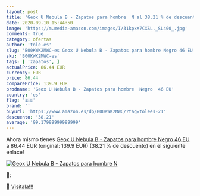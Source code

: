 ```yaml
---
layout: post
title: 'Geox U Nebula B - Zapatos para hombre  N al 38.21 % de descuento'
date: 2020-09-10 15:44:50
image: 'https://m.media-amazon.com/images/I/31kpxX7CXSL._SL400_.jpg'
comments: true
category: ofertas
author: 'tole.es'
slug: 'B00KWK2MWC-es Geox U Nebula B - Zapatos para hombre Negro 46 EU'
sku: 'B00KWK2MWC-es'
tags: [ 'zapatos', ]
actualPrice: 86.44 EUR
currency: EUR
price: 86.44
comparePrice: 139.9 EUR
prodname: 'Geox U Nebula B - Zapatos para hombre  Negro  46 EU'
country: 'es'
flag: '🇪🇸'
brand: ''
buyurl: 'https://www.amazon.es/dp/B00KWK2MWC/?tag=tolees-21'
descuento: '38.21'
average: '99.17999999999999'
---
```


Ahora mismo tienes [Geox U Nebula B - Zapatos para hombre  Negro  46 EU](https://www.amazon.es/dp/B00KWK2MWC/?tag=tolees-21) a 86.44 EUR (original: 139.9 EUR) (38.21 %  de descuento) en el siguiente enlace!

[![Geox U Nebula B - Zapatos para hombre  N](https://m.media-amazon.com/images/I/31kpxX7CXSL._SL400_.jpg)](https://www.amazon.es/dp/B00KWK2MWC/?tag=tolees-21)

🔎:


[🛒 Visítala!!!](https://www.amazon.es/dp/B00KWK2MWC/?tag=tolees-21)
